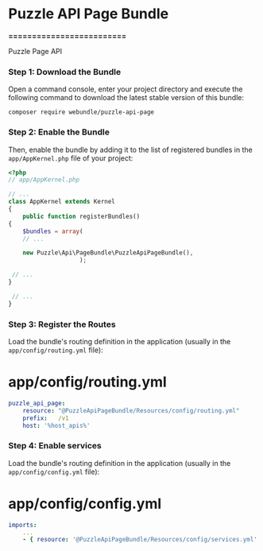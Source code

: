 # Puzzle API Page Bundle
**=========================**

Puzzle Page API

### Step 1: Download the Bundle

Open a command console, enter your project directory and execute the following command to download the latest stable version of this bundle:

`composer require webundle/puzzle-api-page`

### Step 2: Enable the Bundle

Then, enable the bundle by adding it to the list of registered bundles in the `app/AppKernel.php` file of your project:

```php
<?php
// app/AppKernel.php

// ...
class AppKernel extends Kernel
{
    public function registerBundles()
{
    $bundles = array(
    // ...

    new Puzzle\Api\PageBundle\PuzzleApiPageBundle(),
                    );

 // ...
}

 // ...
}
```

### Step 3: Register the Routes

Load the bundle's routing definition in the application (usually in the `app/config/routing.yml` file):

# app/config/routing.yml
```yaml
puzzle_api_page:
    resource: "@PuzzleApiPageBundle/Resources/config/routing.yml"
    prefix:   /v1
    host: '%host_apis%'
```

### Step 4: Enable services

Load the bundle's routing definition in the application (usually in the `app/config/config.yml` file):

# app/config/config.yml
```yaml
imports:
    ...
    - { resource: '@PuzzleApiPageBundle/Resources/config/services.yml' }
```